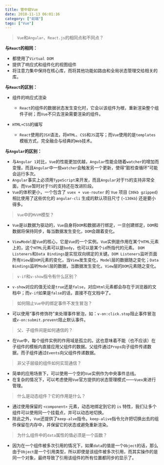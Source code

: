 ```yaml
---
title: 管中窥Vue
date: 2018-11-13 06:01:16
category: ["前端"]
tags: ["Vue"]
---
```


> `Vue`和`Angular`、`React.js`的相同点和不同点？

<!--more-->

**与`React`的相同：**

- 都使用了`Virtual DOM`
- 提供了响应式和组件化的视图组件
- 将注意力集中保持在核心库，而将其他功能如路由和全局状态管理交给相关的库。

**与`React`的区别：**

- 组件的响应式渲染
    - `React`的组件的数据状态发生变化时，它会以该组件为根，重新渲染整个组件子树；而`Vue`不只去渲染需要渲染的组件。

- `HTML+CSS`的编写
    - `React`使用的`JSX`语法，将`HTML`、`CSS`和`JS`混写；而`Vue`使用的是`templates`模板方式，完全融合与经典的`Web`技术。

**与`Angular`的区别：**
    
- 与`Angular 1`对比，`Vue`的性能更加优越，`Angular`性能会随着`watcher`的增加而变慢，而且`Angular`中一些`watcher`会触发另一个更新，使得“脏检查循环”可能会运行多次。
- `Angular`事实上必须用`TypeScript`来开发，而且`Angular`对于`TS`的支持非常全面，而`Vue`暂时对于`TS`的支持还在改进阶段。
- `Vue`的体积更小，一个包含了 `vuex + vue-router` 的 `Vue` 项目 (`30kb gzipped`) 相比使用了这些优化的 `angular-cli` 生成的默认项目尺寸 (`~130kb`) 还是要小得多。

> `Vue`中的`MVVM`模型？

- `Vue`是以数据为驱动的，`Vue`自身将`DOM`和数据进行绑定，一旦创建绑定，`DOM`和数据将保持同步，每当数据发生变化，`DOM`会跟着变化。

- `ViewModel`是`Vue`的核心，它是`Vue`的一个实例。`Vue`实例是作用在某个`HTML`元素上的，这个`HTML`元素可以是`body`，也可以是某个`id`所指代的元素。 `DOM Listeners`和`Data Bindings`是实现双向绑定的关键。`DOM Listeners`监听页面所有`View`层`DOM`元素的变化，当`View`发生变化，`Model`层的数据随之变化；`Data Bindings`监听`Model`层的数据，当数据发生变化，`View`层的`DOM`元素随之变化。

> `v-if`和`v-show`指令有什么区别？

- `v-show`对应的值无论是`true`还是`false`，对应`Html`元素都会存在于浏览器的文档中；而`v-if`如果是`false`的话，直接不在文档中了。

> 如何阻止`Vue`中的绑定事件不发生冒泡？

- 可以使用“事件修饰符”来处理事件冒泡，如：`v-on:click.stop`阻止事件冒泡或`v-on:submit.prevent`阻止默认事件。

> 父、子组件间是如何通信的？

- 在`Vue`中，每个组件实例的作用域是孤立的。这也意味着不能（也不应该）在子组件的模板内直接应用父组件的数据。父组件通过`Props`向子组件传递数据，而子组件通过`Events`向父组件传递数据。

> 非父子层级的组件如何实现通信？

- 简单的应用场景下，可以使用一个空的`Vue`实例作为中央事件总线。
- 在复杂的情况下，可以考虑使用`Vue`官方提供的状态管理模式——`Vuex`来进行管理。

> 什么是动态组件？它的作用是什么？

- 通过使用保留的 `<component>` 元素，动态地绑定到它的 `is` 特性，我们让多个组件可以使用同一个挂载点，并可以动态地切换。
- 除此之外，`Vue`还提供了`keep-alve`指令。`keep-alive`指令允许把切换出去的组件保留在内存中，并保留它的状态或避免重新渲染。

> 为什么组件中的`data`属性的值必须是一个函数？

- 因为在一个组件被多次引用的情况下，如果`data`的值是一个`Object`的话，那么由于`Object`是一个引用类型，所以即使是该组件被多次引用，而其实操作的是同一个对象，最终导致了引用该组件的所有位置都同步的显示了。



